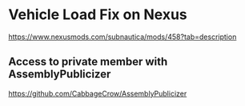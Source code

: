 # Vehicle Load Fix on Nexus
https://www.nexusmods.com/subnautica/mods/458?tab=description

## Access to private member with AssemblyPublicizer
https://github.com/CabbageCrow/AssemblyPublicizer